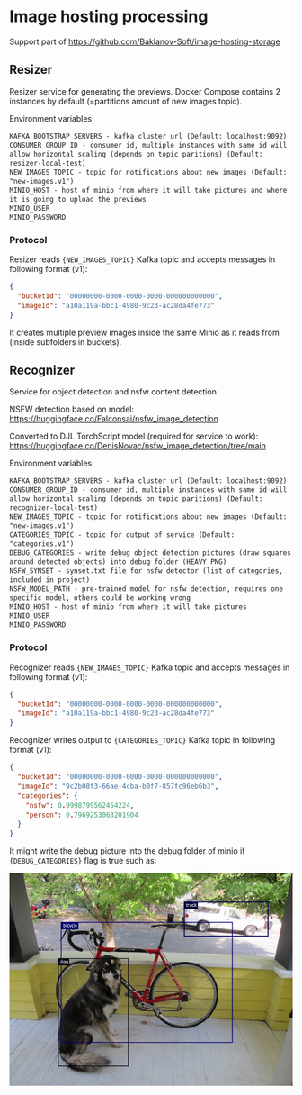 # Image hosting processing

Support part of https://github.com/Baklanov-Soft/image-hosting-storage

## Resizer

Resizer service for generating the previews. Docker Compose contains 2 instances by default (=partitions amount of
new images topic).

Environment variables:

```
KAFKA_BOOTSTRAP_SERVERS - kafka cluster url (Default: localhost:9092)
CONSUMER_GROUP_ID - consumer id, multiple instances with same id will allow horizontal scaling (depends on topic paritions) (Default: resizer-local-test)
NEW_IMAGES_TOPIC - topic for notifications about new images (Default: "new-images.v1")
MINIO_HOST - host of minio from where it will take pictures and where it is going to upload the previews
MINIO_USER
MINIO_PASSWORD
```

### Protocol

Resizer reads `{NEW_IMAGES_TOPIC}` Kafka topic and accepts messages in following format (v1):

```json
{
  "bucketId": "00000000-0000-0000-0000-000000000000",
  "imageId": "a10a119a-bbc1-4980-9c23-ac28da4fe773"
}
```

It creates multiple preview images inside the same Minio as it reads from (inside subfolders in buckets).

## Recognizer

Service for object detection and nsfw content detection.

NSFW detection based on model: https://huggingface.co/Falconsai/nsfw_image_detection

Converted to DJL TorchScript model (required for service to
work): https://huggingface.co/DenisNovac/nsfw_image_detection/tree/main

Environment variables:

```
KAFKA_BOOTSTRAP_SERVERS - kafka cluster url (Default: localhost:9092)
CONSUMER_GROUP_ID - consumer id, multiple instances with same id will allow horizontal scaling (depends on topic paritions) (Default: recognizer-local-test)
NEW_IMAGES_TOPIC - topic for notifications about new images (Default: "new-images.v1")
CATEGORIES_TOPIC - topic for output of service (Default: "categories.v1")
DEBUG_CATEGORIES - write debug object detection pictures (draw squares around detected objects) into debug folder (HEAVY PNG)
NSFW_SYNSET - synset.txt file for nsfw detector (list of categories, included in project)
NSFW_MODEL_PATH - pre-trained model for nsfw detection, requires one specific model, others could be working wrong
MINIO_HOST - host of minio from where it will take pictures
MINIO_USER
MINIO_PASSWORD
```

### Protocol

Recognizer reads `{NEW_IMAGES_TOPIC}` Kafka topic and accepts messages in following format (v1):

```json
{
  "bucketId": "00000000-0000-0000-0000-000000000000",
  "imageId": "a10a119a-bbc1-4980-9c23-ac28da4fe773"
}
```

Recognizer writes output to `{CATEGORIES_TOPIC}` Kafka topic in following format (v1):

```json
{
  "bucketId": "00000000-0000-0000-0000-000000000000",
  "imageId": "9c2b08f3-66ae-4cba-b0f7-857fc96eb6b3",
  "categories": {
    "nsfw": 0.9998799562454224,
    "person": 0.7969253063201904
  }
}
```

It might write the debug picture into the debug folder of minio if `{DEBUG_CATEGORIES}` flag is true such as:

![alt text](debug_example.png)
